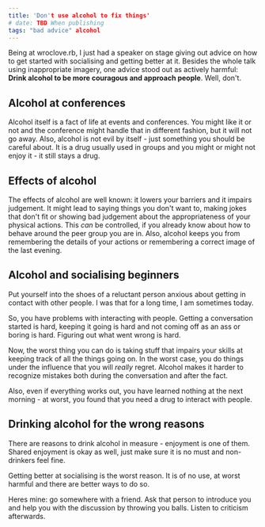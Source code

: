 ```yaml
---
title: 'Don't use alcohol to fix things'
# date: TBD When publishing
tags: "bad advice" alcohol
---
```


Being at wroclove.rb, I just had a speaker on stage giving out advice on how
to get started with socialising and getting better at it. Besides the whole
talk using inappropriate imagery, one advice stood out as actively harmful:
**Drink alcohol to be more couragous and approach people**. Well,
don't.

## Alcohol at conferences

Alcohol itself is a fact of life at events and conferences. You might like it or
not and the conference might handle that in different fashion, but it will not
go away. Also, alcohol is not evil by itself - just something you should be
careful about. It is a drug usually used in groups and you might or might not
enjoy it - it still stays a drug.

## Effects of alcohol

The effects of alcohol are well known: it lowers your barriers and it impairs
judgement. It might lead to saying things you don't want to, making jokes that
don't fit or showing bad judgement about the appropriateness of your physical
actions. This _can_ be controlled, if you already know about how to behave
around the peer group you are in. Also, alcohol keeps you from remembering
the details of your actions or remembering a correct image of the last evening.


## Alcohol and socialising beginners

Put yourself into the shoes of a reluctant person anxious about getting
in contact with other people. I was that for a long time, I am sometimes today.

So, you have problems with interacting with people. Getting a conversation
started is hard, keeping it going is hard and not coming off as an ass or boring
is hard. Figuring out what went wrong is hard.

Now, the worst thing you can do is taking stuff that impairs your skills at
keeping track of all the things going on. In the worst case, you do things
under the influence that you will _really_ regret. Alcohol makes it harder to
recognize mistakes both during the conversation and after the fact.

Also, even if everything works out, you have learned nothing at the next morning -
at worst, you found that you need a drug to interact with people.

## Drinking alcohol for the wrong reasons

There are reasons to drink alcohol in measure - enjoyment is one of them. Shared
enjoyment is okay as well, just make sure it is no must and non-drinkers feel fine.

Getting better at socialising is the worst reason. It is of no use, at worst harmful
and there are better ways to do so.

Heres mine: go somewhere with a friend. Ask that person to introduce you and help
you with the discussion by throwing you balls. Listen to criticism afterwards.
